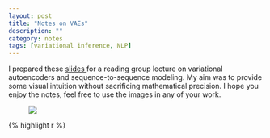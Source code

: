 ```yaml
---
layout: post
title: "Notes on VAEs"
description: ""
category: notes
tags: [variational inference, NLP]
---
```


I prepared these <a href="{{ site.url }}/images/vae_notes.pdf"> slides </a> for
a reading group lecture on variational autoencoders and sequence-to-sequence
modeling. My aim was to provide some visual intuition without sacrificing
mathematical precision. I hope you enjoy the notes, feel free to use the images
in any of your work.

<figure>
        <img src="{{ site.url }}/images/vae_screenshot.png">
</figure>

{% highlight r %}
